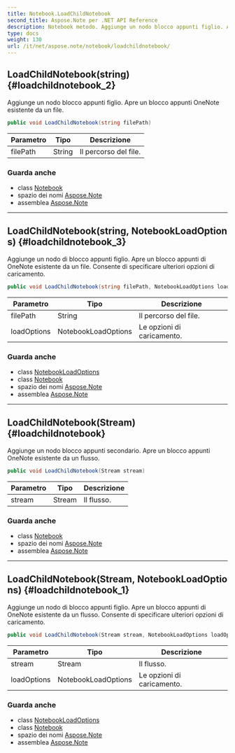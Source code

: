 ```yaml
---
title: Notebook.LoadChildNotebook
second_title: Aspose.Note per .NET API Reference
description: Notebook metodo. Aggiunge un nodo blocco appunti figlio. Apre un blocco appunti OneNote esistente da un file.
type: docs
weight: 130
url: /it/net/aspose.note/notebook/loadchildnotebook/
---
```

## LoadChildNotebook(string) {#loadchildnotebook_2}

Aggiunge un nodo blocco appunti figlio. Apre un blocco appunti OneNote esistente da un file.

```csharp
public void LoadChildNotebook(string filePath)
```

| Parametro | Tipo | Descrizione |
| --- | --- | --- |
| filePath | String | Il percorso del file. |

### Guarda anche

* class [Notebook](../)
* spazio dei nomi [Aspose.Note](../../notebook/)
* assemblea [Aspose.Note](../../../)

---

## LoadChildNotebook(string, NotebookLoadOptions) {#loadchildnotebook_3}

Aggiunge un nodo di blocco appunti figlio. Apre un blocco appunti di OneNote esistente da un file. Consente di specificare ulteriori opzioni di caricamento.

```csharp
public void LoadChildNotebook(string filePath, NotebookLoadOptions loadOptions)
```

| Parametro | Tipo | Descrizione |
| --- | --- | --- |
| filePath | String | Il percorso del file. |
| loadOptions | NotebookLoadOptions | Le opzioni di caricamento. |

### Guarda anche

* class [NotebookLoadOptions](../../notebookloadoptions/)
* class [Notebook](../)
* spazio dei nomi [Aspose.Note](../../notebook/)
* assemblea [Aspose.Note](../../../)

---

## LoadChildNotebook(Stream) {#loadchildnotebook}

Aggiunge un nodo blocco appunti secondario. Apre un blocco appunti OneNote esistente da un flusso.

```csharp
public void LoadChildNotebook(Stream stream)
```

| Parametro | Tipo | Descrizione |
| --- | --- | --- |
| stream | Stream | Il flusso. |

### Guarda anche

* class [Notebook](../)
* spazio dei nomi [Aspose.Note](../../notebook/)
* assemblea [Aspose.Note](../../../)

---

## LoadChildNotebook(Stream, NotebookLoadOptions) {#loadchildnotebook_1}

Aggiunge un nodo di blocco appunti figlio. Apre un blocco appunti di OneNote esistente da un flusso. Consente di specificare ulteriori opzioni di caricamento.

```csharp
public void LoadChildNotebook(Stream stream, NotebookLoadOptions loadOptions)
```

| Parametro | Tipo | Descrizione |
| --- | --- | --- |
| stream | Stream | Il flusso. |
| loadOptions | NotebookLoadOptions | Le opzioni di caricamento. |

### Guarda anche

* class [NotebookLoadOptions](../../notebookloadoptions/)
* class [Notebook](../)
* spazio dei nomi [Aspose.Note](../../notebook/)
* assemblea [Aspose.Note](../../../)


